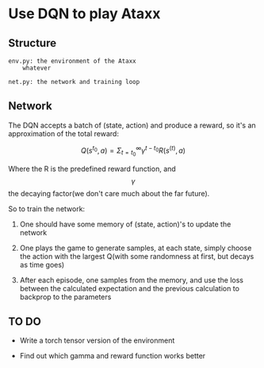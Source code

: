 # Use DQN to play Ataxx

## Structure

```
env.py: the environment of the Ataxx
    whatever

net.py: the network and training loop
```

## Network

The DQN accepts a batch of (state, action) and produce a reward, so it's an approximation of the total reward:

$$Q(s^{t_0}, a) = \Sigma_{t = t_0}^{\infty} \gamma^{t-t_0}R(s^{(t)}, a)$$

Where the R is the predefined reward function, and $$\gamma$$ the decaying factor(we don't care much about the far future).

So to train the network:

1. One should have some memory of (state, action)'s to update the network

2. One plays the game to generate samples, at each state, simply choose the action with the largest Q(with some randomness at first, but decays as time goes)

3. After each episode, one samples from the memory, and use the loss between the calculated expectation and the previous calculation to backprop to the parameters

## TO DO

* Write a torch tensor version of the environment

* Find out which gamma and reward function works better